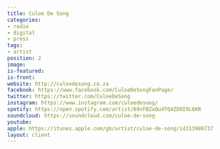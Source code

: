 ```yaml
---
title: Culoe De Song
categories:
- radio
- digital
- press
tags:
- artist
position: 2
image: 
is-featured: 
is-front: 
website: http://culoedesong.co.za
facebook: https://www.facebook.com/CuloeDeSongFanPage/
twitter: https://twitter.com/CuloeDeSong
instagram: https://www.instagram.com/culoedesong/
spotify: https://open.spotify.com/artist/69vFBZxQu4TQ4ZDOI9L6KR
soundcloud: https://soundcloud.com/culoe-de-song
youtube: 
apple: https://itunes.apple.com/gb/artist/culoe-de-song/id313980737
layout: client
---
```


